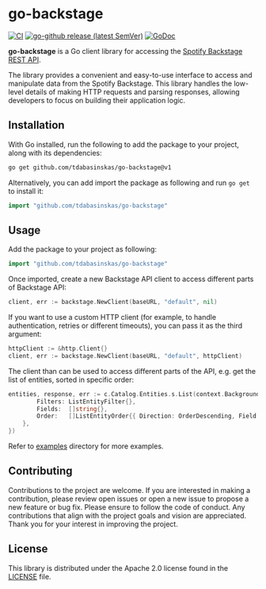 # go-backstage

[![CI](https://github.com/tdabasinskas/go-backstage/actions/workflows/ci.yml/badge.svg)](https://github.com/tdabasinskas/go-backstage/actions/workflows/ci.yml)
[![go-github release (latest SemVer)](https://img.shields.io/github/v/release/tdabasinskas/go-backstage?sort=semver)](https://github.com/tdabasinskas/go-backstage/releases)
[![GoDoc](https://img.shields.io/static/v1?label=godoc&message=reference&color=blue)](https://pkg.go.dev/github.com/tdabasinskas/go-backstage/backstage)

**go-backstage** is a Go client library for accessing the
[Spotify Backstage REST API](https://backstage.io/docs/features/software-catalog/software-catalog-api).

The library provides a convenient and easy-to-use interface to access and manipulate data from the Spotify Backstage. This library handles
the low-level details of making HTTP requests and parsing responses, allowing developers to focus on building their application logic.

## Installation

With Go installed, run the following to add the package to your project, along with its dependencies:

```bash
go get github.com/tdabasinskas/go-backstage@v1
```

Alternatively, you can add import the package as following and run `go get` to install it:

```go
import "github.com/tdabasinskas/go-backstage"
```

## Usage

Add the package to your project as following:

```go
import "github.com/tdabasinskas/go-backstage"
```

Once imported, create a new Backstage API client to access different parts of Backstage API:

```go
client, err := backstage.NewClient(baseURL, "default", nil)
```
If you want to use a custom HTTP client (for example, to handle authentication, retries or different timeouts), you can pass it as the
third argument:

```go
httpClient := &http.Client{}
client, err := backstage.NewClient(baseURL, "default", httpClient)
```

The client than can be used to access different parts of the API, e.g. get the list of entities, sorted in specific order:

```go
entities, response, err := c.Catalog.Entities.s.List(context.Background(), &ListEntityOptions{
        Filters: ListEntityFilter{},
        Fields:  []string{},
        Order:   []ListEntityOrder{{ Direction: OrderDescending, Field: "metadata.name" },
    },
})
```

Refer to [examples](./examples) directory for more examples.

## Contributing

Contributions to the project are welcome. If you are interested in making a contribution, please review open issues or open a new issue to
propose a new feature or bug fix. Please ensure to follow the code of conduct. Any contributions that align with the project goals and
vision are appreciated. Thank you for your interest in improving the project.

## License

This library is distributed under the Apache 2.0 license found in the [LICENSE](./LICENSE) file.
